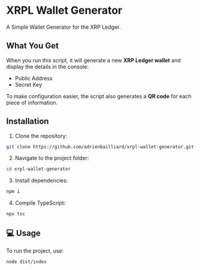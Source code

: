 # XRPL Wallet Generator

A Simple Wallet Generator for the XRP Ledger.

## What You Get

When you run this script, it will generate a new **XRP Ledger wallet** and display the details in the console: 
+ Public Address
+ Secret Key  

To make configuration easier, the script also generates a **QR code** for each piece of information.

## Installation

1. Clone the repository:
```sh
git clone https://github.com/adrienbailliard/xrpl-wallet-generator.git
```

2. Navigate to the project folder:
```sh
cd xrpl-wallet-generator
```

3. Install dependencies:
```sh
npm i
```

4. Compile TypeScript:
```sh
npx tsc
```

## 💻 Usage

To run the project, use:
```sh
node dist/index
```
